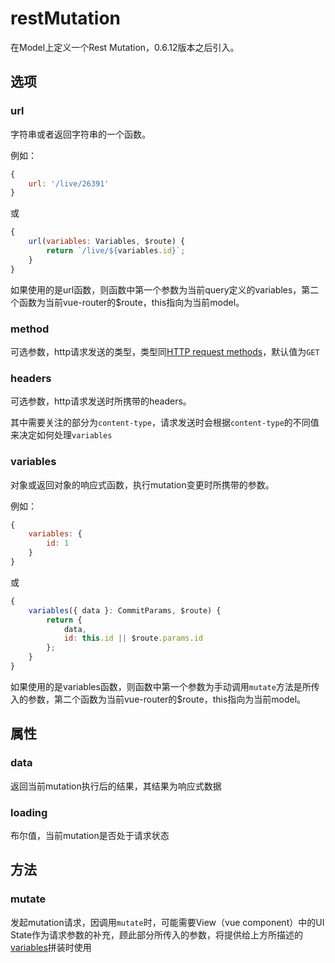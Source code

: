 # restMutation

在Model上定义一个Rest Mutation，0.6.12版本之后引入。

## 选项

### url
字符串或者返回字符串的一个函数。

例如：
```javascript
{
    url: '/live/26391'
}
```
或
```javascript
{
    url(variables: Variables, $route) {
        return `/live/${variables.id}`;
    }
}
```
如果使用的是url函数，则函数中第一个参数为当前query定义的variables，第二个函数为当前vue-router的$route，this指向为当前model。

### method
可选参数，http请求发送的类型，类型同[HTTP request methods](https://developer.mozilla.org/en-US/docs/Web/HTTP/Methods)，默认值为`GET`

### headers
可选参数，http请求发送时所携带的headers。

其中需要关注的部分为`content-type`，请求发送时会根据`content-type`的不同值来决定如何处理`variables`

### variables
对象或返回对象的响应式函数，执行mutation变更时所携带的参数。

例如：
```javascript
{
    variables: {
        id: 1
    }
}
```
或
```javascript
{
    variables({ data }: CommitParams, $route) {
        return {
            data,
            id: this.id || $route.params.id
        };
    }
}
```
如果使用的是variables函数，则函数中第一个参数为手动调用`mutate`方法是所传入的参数，第二个函数为当前vue-router的$route，this指向为当前model。

## 属性
### data
返回当前mutation执行后的结果，其结果为响应式数据

### loading
布尔值，当前mutation是否处于请求状态

## 方法

### mutate
发起mutation请求，因调用`mutate`时，可能需要View（vue component）中的UI State作为请求参数的补充，顾此部分所传入的参数，将提供给上方所描述的[variables](#variables)拼装时使用